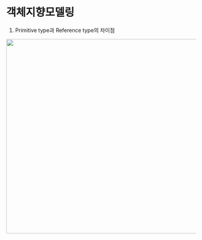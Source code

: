 # 객체지향모델링

1. Primitive type과 Reference type의 차이점
<img src="https://user-images.githubusercontent.com/50093044/188153887-bb319061-7ce9-49f4-ba70-0f7dd908ad99.jpg" width="800" height="516"/>

